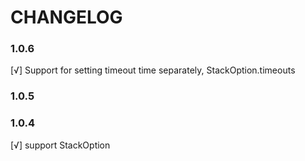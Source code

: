 # CHANGELOG

### 1.0.6
[√] Support for setting timeout time separately, StackOption.timeouts

### 1.0.5

### 1.0.4
[√] support StackOption
